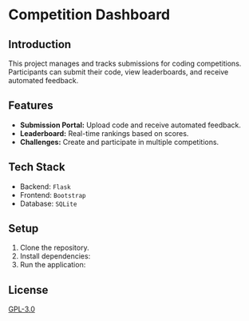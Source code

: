 # Competition Dashboard

## Introduction
This project manages and tracks submissions for coding competitions. Participants can submit their code, view leaderboards, and receive automated feedback.

## Features
- **Submission Portal:** Upload code and receive automated feedback.
- **Leaderboard:** Real-time rankings based on scores.
- **Challenges:** Create and participate in multiple competitions.

## Tech Stack
- Backend: `Flask`
- Frontend: `Bootstrap`
- Database: `SQLite`

## Setup
1. Clone the repository.
2. Install dependencies:  
3. Run the application:  

## License
[GPL-3.0](LICENSE)
